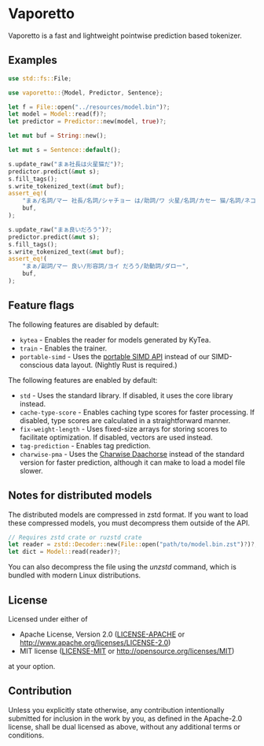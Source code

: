 # Vaporetto

Vaporetto is a fast and lightweight pointwise prediction based tokenizer.

## Examples

```rust
use std::fs::File;

use vaporetto::{Model, Predictor, Sentence};

let f = File::open("../resources/model.bin")?;
let model = Model::read(f)?;
let predictor = Predictor::new(model, true)?;

let mut buf = String::new();

let mut s = Sentence::default();

s.update_raw("まぁ社長は火星猫だ")?;
predictor.predict(&mut s);
s.fill_tags();
s.write_tokenized_text(&mut buf);
assert_eq!(
    "まぁ/名詞/マー 社長/名詞/シャチョー は/助詞/ワ 火星/名詞/カセー 猫/名詞/ネコ だ/助動詞/ダ",
    buf,
);

s.update_raw("まぁ良いだろう")?;
predictor.predict(&mut s);
s.fill_tags();
s.write_tokenized_text(&mut buf);
assert_eq!(
    "まぁ/副詞/マー 良い/形容詞/ヨイ だろう/助動詞/ダロー",
    buf,
);
```

## Feature flags

The following features are disabled by default:

* `kytea` - Enables the reader for models generated by KyTea.
* `train` - Enables the trainer.
* `portable-simd` - Uses the [portable SIMD API](https://github.com/rust-lang/portable-simd) instead
  of our SIMD-conscious data layout. (Nightly Rust is required.)

The following features are enabled by default:

* `std` - Uses the standard library. If disabled, it uses the core library instead.
* `cache-type-score` - Enables caching type scores for faster processing. If disabled, type scores are calculated in a straightforward manner.
* `fix-weight-length` - Uses fixed-size arrays for storing scores to facilitate optimization. If disabled, vectors are used instead.
* `tag-prediction` - Enables tag prediction.
* `charwise-pma` - Uses the [Charwise Daachorse](https://docs.rs/daachorse/latest/daachorse/charwise/index.html) instead of the standard version for faster prediction, although it can make to load a model file slower.

## Notes for distributed models

The distributed models are compressed in zstd format.
If you want to load these compressed models, you must decompress them outside of the API.

```rust
// Requires zstd crate or ruzstd crate
let reader = zstd::Decoder::new(File::open("path/to/model.bin.zst")?)?;
let dict = Model::read(reader)?;
```

You can also decompress the file using the *unzstd* command, which is bundled with modern Linux
distributions.

## License

Licensed under either of

 * Apache License, Version 2.0
   ([LICENSE-APACHE](../LICENSE-APACHE) or http://www.apache.org/licenses/LICENSE-2.0)
 * MIT license
   ([LICENSE-MIT](../LICENSE-MIT) or http://opensource.org/licenses/MIT)

at your option.

## Contribution

Unless you explicitly state otherwise, any contribution intentionally submitted
for inclusion in the work by you, as defined in the Apache-2.0 license, shall be
dual licensed as above, without any additional terms or conditions.
